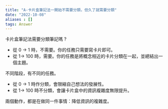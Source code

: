 ```yaml
---
title: "A-卡片盒筆記法一開始不需要分類，但久了就需要分類"
date: "2022-10-08"
aliases : []
tags: Answer
---
```


卡片盒筆記法需要分類筆記嗎 ?
- 從 0 -> 1 時，不需要。你的任務只需要寫卡片即可。
- 從 1-> 100 時，需要。你的任務是將概念相近的卡片分類在一起，並總結出一個主題。

不同階段，有不同的任務。
- 從 0 -> 1 時作分類，會限縮自己想法的發展性。
- 從 1-> 100 時不分類，會讓卡片盒中的資訊複雜度無限提升。

兩個動作，都是在做同一件事情：降低資訊的複雜度。



